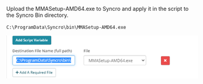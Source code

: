 Upload the MMASetup-AMD64.exe to Syncro and apply it in the script to the Syncro Bin directory. 

`C:\ProgramData\Syncro\bin\MMASetup-AMD64.exe`

![](msedge_2021-07-01_11-48-31.png)
